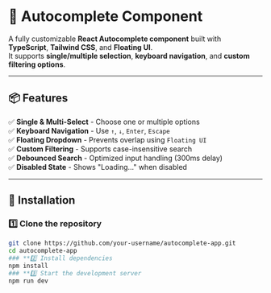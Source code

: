# 🚀 Autocomplete Component

A fully customizable **React Autocomplete component** built with **TypeScript**, **Tailwind CSS**, and **Floating UI**.  
It supports **single/multiple selection**, **keyboard navigation**, and **custom filtering options**.

---

## **📦 Features**
✅ **Single & Multi-Select** - Choose one or multiple options  
✅ **Keyboard Navigation** - Use `↑`, `↓`, `Enter`, `Escape`  
✅ **Floating Dropdown** - Prevents overlap using `Floating UI`  
✅ **Custom Filtering** - Supports case-insensitive search  
✅ **Debounced Search** - Optimized input handling (300ms delay)  
✅ **Disabled State** - Shows "Loading..." when disabled  

---

## **🚀 Installation**
### **1️⃣ Clone the repository**
```sh
git clone https://github.com/your-username/autocomplete-app.git
cd autocomplete-app
### **2️⃣ Install dependencies
npm install
### **3️⃣ Start the development server
npm run dev
